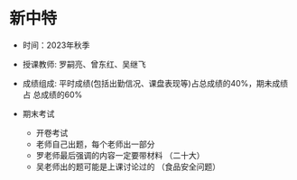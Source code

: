 # 新中特

+ 时间：2023年秋季

+ 授课教师: 罗嗣亮、曾东红、吴继飞

+ 成绩组成: 平时成绩(包括出勤信况、课盘表现等)占总成绩的40%，期未成绩占
  总成绩的60%
+ 期末考试
  + 开卷考试
  + 老师自己出题，每个老师出一部分
  + 罗老师最后强调的内容一定要带材料 （二十大）
  + 吴老师出的题可能是上课讨论过的 （食品安全问题）
